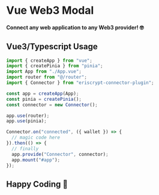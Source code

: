 # Vue Web3 Modal
#### Connect any web application to any Web3 provider! 🤓

## Vue3/Typescript Usage
```typescript
import { createApp } from "vue";
import { createPinia } from "pinia";
import App from "./App.vue";
import router from "@/router";
import { Connector } from "eriscrypt-connector-plugin";

const app = createApp(App);
const pinia = createPinia();
const connector = new Connector();

app.use(router);
app.use(pinia);

Connector.on("connected", ({ wallet }) => {
  // magic code here
}).then(() => {
  // finally
  app.provide("Connector", connector);
  app.mount("#app");
});
```

## Happy Coding 🙌